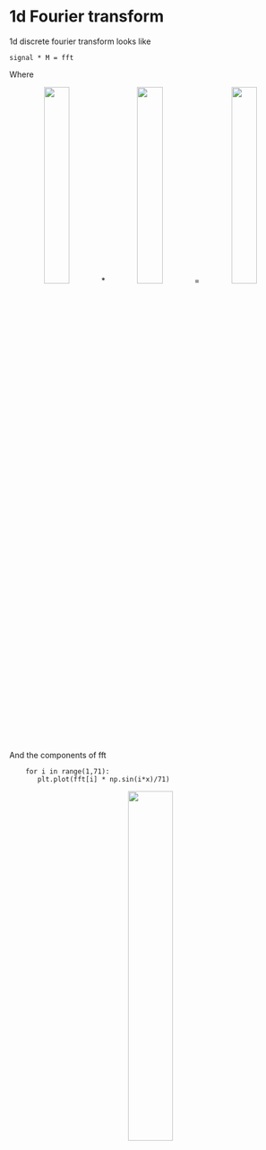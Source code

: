 # 1d Fourier transform

1d discrete fourier transform looks like 


```signal * M = fft```

Where 

<p align="center"> 
<img src="https://github.com/popikeyshen/all/blob/main/fourier_transform/1d_fft/signal.png" width = 30% /> * <img src="https://github.com/popikeyshen/all/blob/main/fourier_transform/1d_fft/M.png" width = 30% /> = <img src="https://github.com/popikeyshen/all/blob/main/fourier_transform/1d_fft/res.png" width = 30% /> 
</p>

And the components of fft

```
	for i in range(1,71):
	   plt.plot(fft[i] * np.sin(i*x)/71)
```
<p align="center"> 
<img src="https://github.com/popikeyshen/all/blob/main/fourier_transform/1d_fft/components.png" width = 40% />
</p>

